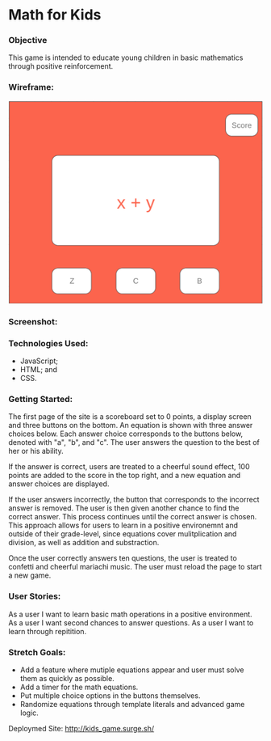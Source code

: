# Math for Kids

### Objective
This game is intended to educate young children in  basic mathematics through positive reinforcement. 

### Wireframe:
![wireframe](kid_wireframe.png)

### Screenshot:



### Technologies Used:
- JavaScript; 
- HTML; and
- CSS.

### Getting Started:
The first page of the site is a scoreboard set to 0 points, a display screen and three buttons on the bottom. An equation is shown with three answer choices below. Each answer choice corresponds to the buttons below, denoted with "a", "b", and "c". The user answers the question to the best of her or his ability. 

If the answer is correct, users are treated to a cheerful sound effect, 100 points are added to the score in the top right, and a new equation and answer choices are displayed. 

If the user answers incorrectly, the button that corresponds to the incorrect answer is removed. The user is then given another chance to find the correct answer. This process continues until the correct answer is chosen. This approach allows for users to learn in a positive environemnt and outside of their grade-level, since equations cover mulitplication and division, as well as addition and substraction. 

Once the user correctly answers ten questions, the user is treated to confetti and cheerful mariachi music. The user must reload the page to start a new game.

### User Stories:
As a user I want to learn basic math operations in a positive environment.
As a user I want second chances to answer questions.
As a user I want to learn through repitition.

### Stretch Goals:
- Add a feature where mutiple equations appear and user must solve them as quickly as possible. 
- Add a timer for the math equations. 
- Put multiple choice options in the buttons themselves. 
- Randomize equations through template literals and advanced game logic.


Deploymed Site: http://kids_game.surge.sh/
